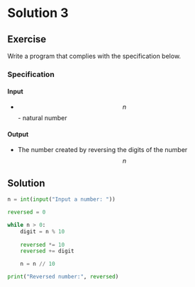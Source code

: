 # Solution 3

## Exercise

Write a program that complies with the specification below.

### Specification

#### Input

* $$n$$ - natural number

#### Output

* The number created by reversing the digits of the number $$n$$

## Solution

```python
n = int(input("Input a number: "))

reversed = 0

while n > 0:
    digit = n % 10
    
    reversed *= 10
    reversed += digit

    n = n // 10

print("Reversed number:", reversed)
```
